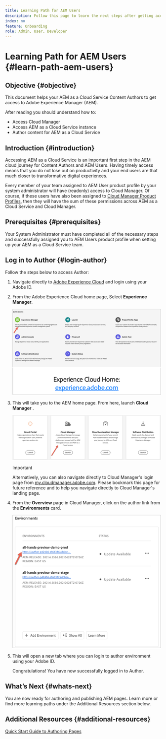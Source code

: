 ```yaml
---
title: Learning Path for AEM Users
description: Follow this page to learn the next steps after getting access, if you are an AEM User
index: no
feature: Onboarding
role: Admin, User, Developer 
---
```

# Learning Path for AEM Users {#learn-path-aem-users}

## Objective {#objective}

This document helps your AEM as a Cloud Service Content Authors to get access to Adobe Experience Manager (AEM). 

After reading you should  understand how to:

* Access Cloud Manager
* Access AEM as a Cloud Service instance
* Author content for AEM as a Cloud Service

## Introduction  {#introduction}

Accessing AEM as a Cloud Service is an important first step in the AEM cloud journey for Content Authors and AEM Users. Having timely access means that you do not lose out on productivity and your end users are that much closer to transformative digital experiences.

Every member of your team assigned to AEM User product profile by your system administrator will have (readonly) access to Cloud Manager. Of course, if these users have also been assigned to [Cloud Manager Product Profiles](https://experienceleague.adobe.com/docs/experience-manager-cloud-service/onboarding/onboarding-concepts/aem-cs-team-product-profiles.html?lang=en#cloud-manager-product-profiles), then they will have the sum of these permissions across AEM as a Cloud Service and Cloud Manager.

## Prerequisites  {#prerequisites}

Your System Administrator must have completed all of the necessary steps and successfully assigned you to AEM Users product profile when setting up your AEM as a Cloud Service team.

## Log in to Author {#login-author}

Follow the steps below to access Author:

1. Navigate directly to [Adobe Experience Cloud](https://experience.adobe.com) and login using your Adobe ID.

1. From the Adobe Experience Cloud home page, Select **Experience Manager**.

   ![](/help/journey-onboarding/assets/setup-resources2.png)

1. This will take you to the AEM home page. From here, launch **Cloud Manager** .

   ![](/help/journey-onboarding/assets/setup-resources3.png)

   >[!IMPORTANT]
   >Alternatively, you can also navigate directly to Cloud Manager's login page from [my.cloudmanager.adobe.com](https://my.cloudmanager.adobe.com/). Please bookmark this page for future reference and to help you navigate directly to Cloud Manager's landing page.

1. From the **Overview** page in Cloud Manager, click on the author link from the **Environments** card.

   ![](/help/journey-onboarding/assets/author-environ.png)

1. This will open a new tab where you can login to author environment using your Adobe ID.

   Congratulations! You have now successfully logged in to Author.

## What’s Next {#whats-next}

You are now ready for authoring and publishing AEM pages. Learn more or find more learning paths under the Additional Resources section below. 

## Additional Resources {#additional-resources}

[Quick Start Guide to Authoring Pages](https://experienceleague.adobe.com/docs/experience-manager-cloud-service/sites/authoring/getting-started/quick-start.html?lang=en)